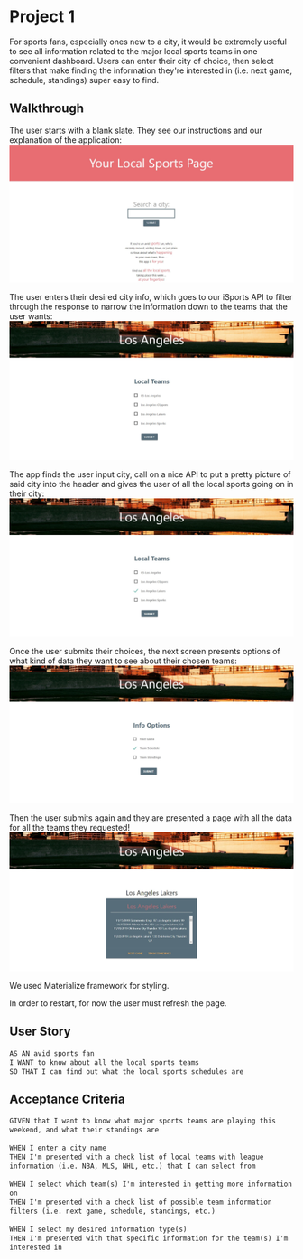 # Project 1

For sports fans, especially ones new to a city, it would be extremely useful to see all information related to the major local sports teams in one convenient dashboard. Users can enter their city of choice, then select filters that make finding the information they're interested in (i.e. next game, schedule, standings) super easy to find.

## Walkthrough

The user starts with a blank slate. They see our instructions and our explanation of the application: 
![intro page](./assets/sportsAPI.pic1.jpg)

The user enters their desired city info, which goes to our iSports API to filter through the response to narrow the information down to the teams that the user wants:
![intro page](./assets/sportsAPI.pic2.jpg)

The app finds the user input city, call on a nice API to put a pretty picture of said city into the header and gives the user of all the local sports going on in their city:
![intro page](./assets/sportsAPI.pic3.jpg)

Once the user submits their choices, the next screen presents options of what kind of data they want to see about their chosen teams:
![intro page](./assets/sportsAPI.pic4.jpg)

Then the user submits again and they are presented a page with all the data for all the teams they requested!
![intro page](./assets/sportsAPI.pic5.jpg)

We used Materialize framework for styling.

In order to restart, for now the user must refresh the page. 

## User Story

```
AS AN avid sports fan
I WANT to know about all the local sports teams
SO THAT I can find out what the local sports schedules are
```

## Acceptance Criteria

```
GIVEN that I want to know what major sports teams are playing this weekend, and what their standings are

WHEN I enter a city name
THEN I'm presented with a check list of local teams with league information (i.e. NBA, MLS, NHL, etc.) that I can select from

WHEN I select which team(s) I'm interested in getting more information on
THEN I'm presented with a check list of possible team information filters (i.e. next game, schedule, standings, etc.)

WHEN I select my desired information type(s)
THEN I'm presented with that specific information for the team(s) I'm interested in
```
